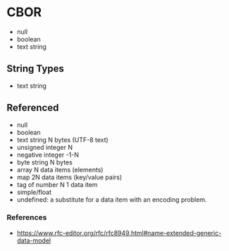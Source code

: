 # CBOR

* null
* boolean
* text string

## String Types

* text string

## Referenced

* null
* boolean
* text string	N bytes (UTF-8 text)
* unsigned integer N
* negative integer -1-N
* byte string	N bytes
* array	N data items (elements)
* map	2N data items (key/value pairs)
* tag of number N	1 data item
* simple/float
* undefined: a substitute for a data item with an encoding problem.

### References

* https://www.rfc-editor.org/rfc/rfc8949.html#name-extended-generic-data-model